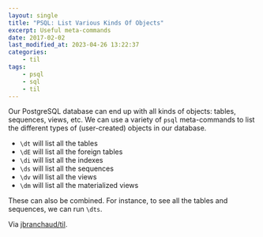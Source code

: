 ```yaml
---
layout: single
title: "PSQL: List Various Kinds Of Objects"
excerpt: Useful meta-commands
date: 2017-02-02
last_modified_at: 2023-04-26 13:22:37
categories:
    - til
tags:
    - psql
    - sql
    - til
---
```


Our PostgreSQL database can end up with all kinds of objects: tables,
sequences, views, etc. We can use a variety of `psql` meta-commands to list
the different types of (user-created) objects in our database.

-   `\dt` will list all the tables
-   `\dE` will list all the foreign tables
-   `\di` will list all the indexes
-   `\ds` will list all the sequences
-   `\dv` will list all the views
-   `\dm` will list all the materialized views

These can also be combined. For instance, to see all the tables and
sequences, we can run `\dts`.

Via [jbranchaud/til](https://github.com/jbranchaud/til).
